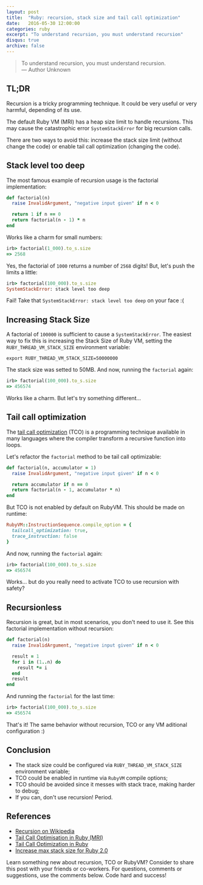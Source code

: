 ```yaml
---
layout: post
title:  "Ruby: recursion, stack size and tail call optimization"
date:   2016-05-30 12:00:00
categories: ruby
excerpt: "To understand recursion, you must understand recursion"
disqus: true
archive: false
---
```


> To understand recursion, you must understand recursion.<br/>
> ―  Author Unknown

## TL;DR

Recursion is a tricky programming technique. It could be very useful or very harmful, depending of its use.

The default Ruby VM (MRI) has a heap size limit to handle recursions. This may cause the catastrophic error `SystemStackError` for big recursion calls.

There are two ways to avoid this: increase the stack size limit (without change the code) or enable tail call optimization (changing the code).

## Stack level too deep

The most famous example of recursion usage is the factorial implementation:

```ruby
def factorial(n)
  raise InvalidArgument, "negative input given" if n < 0

  return 1 if n == 0
  return factorial(n - 1) * n
end
```

Works like a charm for small numbers:

```ruby
irb> factorial(1_000).to_s.size
=> 2568
```

Yes, the factorial of `1000` returns a number of `2568` digits! But, let's push the limits a little:

```ruby
irb> factorial(100_000).to_s.size
SystemStackError: stack level too deep
```

Fail! Take that `SystemStackError: stack level too deep` on your face :(

## Increasing Stack Size

A factorial of `100000` is sufficient to cause a `SystemStackError`. The easiest way to fix this is increasing the Stack Size of Ruby VM, setting the `RUBY_THREAD_VM_STACK_SIZE` environment variable:

```shell
export RUBY_THREAD_VM_STACK_SIZE=50000000
```

The stack size was setted to 50MB. And now, running the `factorial` again:

```ruby
irb> factorial(100_000).to_s.size
=> 456574
```

Works like a charm. But let's try something different...

## Tail call optimization

The [tail call optimization](https://en.wikipedia.org/wiki/Tail_call) (TCO) is a programming technique available in many languages where the compiler transform a recursive function into loops.

Let's refactor the `factorial` method to be tail call optimizable:

```ruby
def factorial(n, accumulator = 1)
  raise InvalidArgument, "negative input given" if n < 0

  return accumulator if n == 0
  return factorial(n - 1, accumulator * n)
end
```

But TCO is not enabled by default on RubyVM. This should be made on runtime:

```ruby
RubyVM::InstructionSequence.compile_option = {
  tailcall_optimization: true,
  trace_instruction: false
}
```

And now, running the `factorial` again:

```ruby
irb> factorial(100_000).to_s.size
=> 456574
```

Works... but do you really need to activate TCO to use recursion with safety?

## Recursionless

Recursion is great, but in most scenarios, you don't need to use it. See this factorial implementation without recursion:

```ruby
def factorial(n)
  raise InvalidArgument, "negative input given" if n < 0

  result = 1
  for i in (1..n) do
    result *= i
  end
  result
end

```

And running the `factorial` for the last time:

```ruby
irb> factorial(100_000).to_s.size
=> 456574
```

That's it! The same behavior without recursion, TCO or any VM aditional configuration :)

## Conclusion

* The stack size could be configured via `RUBY_THREAD_VM_STACK_SIZE` environment variable;
* TCO could be enabled in runtime via `RubyVM` compile options;
* TCO should be avoided since it messes with stack trace, making harder to debug;
* If you can, don't use recursion! Period.

## References

* [Recursion on Wikipedia](https://en.wikipedia.org/wiki/Recursion)
* [Tail Call Optimisation in Ruby (MRI)](https://www.reinteractive.net/posts/214-tail-call-optimisation-in-ruby-mri)
* [Tail Call Optimization in Ruby](http://nithinbekal.com/posts/ruby-tco/)
* [Increase max stack size for Ruby 2.0](http://clearcove.ca/2013/10/how-to-increase-max-stack-size-for-ruby-2-0-when-experiencing-systemstackerror-stack-level-too-deep/)

Learn something new about recursion, TCO or RubyVM? Consider to share this post with your friends or co-workers. For questions, comments or suggestions, use the comments below. Code hard and success!
